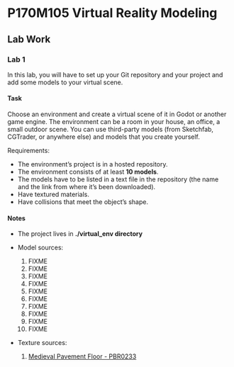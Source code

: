 # P170M105 Virtual Reality Modeling

## Lab Work

### Lab 1

In this lab, you will have to set up your Git repository and your project and add some models to your virtual scene.

#### Task

Choose an environment and create a virtual scene of it in Godot or another game engine.
The environment can be a room in your house, an office, a small outdoor scene.
You can use third-party models (from Sketchfab, CGTrader, or anywhere else) and models that you create yourself.

Requirements:
* The environment’s project is in a hosted repository.
* The environment consists of at least **10 models**.
* The models have to be listed in a text file in the repository (the name and the link from where it’s been downloaded).
* Have textured materials.
* Have collisions that meet the object’s shape.

#### Notes

* The project lives in **./virtual_env directory**
* Model sources:
  1. FIXME
  2. FIXME
  3. FIXME
  4. FIXME
  5. FIXME
  6. FIXME
  7. FIXME
  8. FIXME
  9. FIXME
  10. FIXME

* Texture sources:
  1. [Medieval Pavement Floor - PBR0233](https://www.textures.com/download/medieval-pavement-floor-pbr0233/133952)